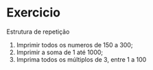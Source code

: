 # Exercicio
Estrutura de repetição

1. Imprimir todos os numeros de 150 a 300;
2. Imprimir a soma de 1 até 1000;
3. Imprima todos os múltiplos de 3, entre 1 a 100
